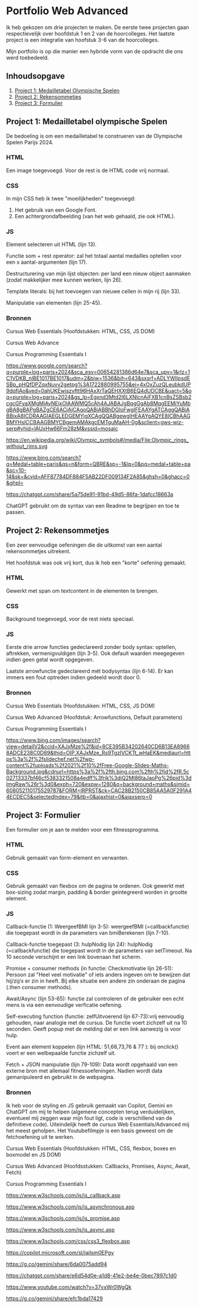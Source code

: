 # Portfolio Web Advanced

Ik heb gekozen om drie projecten te maken.
De eerste twee projecten gaan respectievelijk over hoofdstuk 1 en 2 van de hoorcolleges.
Het laatste project is een integratie van hoofstuk 3-6 van de hoorcolleges.

Mijn portfolio is op die manier een hybride vorm van de opdracht die ons werd toebedeeld.

## Inhoudsopgave
1. [Project 1: Medailletabel Olympische Spelen](#project-1-medailletabel-olympische-spelen)
2. [Project 2: Rekensommetjes](#project-2-rekensommetjes)
3. [Project 3: Formulier](#project-3-formulier)

## Project 1: Medailletabel olympische Spelen

De bedoeling is om een medailletabel te construeren van de Olympische Spelen Parijs 2024.

### HTML

Een image toegevoegd. Voor de rest is de HTML code vrij normaal.

### CSS

In mijn CSS heb ik twee "moeilijkheden" toegevoegd:
1. Het gebruik van een Google Font.
2. Een achtergrondafbeelding (van het web gehaald, zie ook HTML).

### JS

Element selecteren uit HTML (lijn 13).

Functie som + rest operator: zal het totaal aantal medailles optellen voor een x aantal-argumenten (lijn 17).

Destructurering van mijn lijst objecten: per land een nieuw object aanmaken (zodat makkelijker mee kunnen werken, lijn 26).

Template literals: bij het toevoegen van nieuwe cellen in mijn rij (lijn 33).

Manipulatie van elementen (lijn 25-45).

### Bronnen

Cursus Web Essentials (Hoofdstukken: HTML, CSS, JS DOM)

Cursus Web Advance 

Cursus Programming Essentials I

https://www.google.com/search?q=purple+log+paris+2024&sca_esv=00654281386d64e7&sca_upv=1&rlz=1C1VDKB_nlBE1017BE1017&udm=2&biw=1536&bih=643&sxsrf=ADLYWIIpsdESBp_pHQfDPZqxNuvv2getpg%3A1722880995755&ei=4xOxZuzQLeubkdUP9dqfiAo&ved=0ahUKEwiszvftt96HAxXrTaQEHXXtB6EQ4dUDCBE&uact=5&oq=purple+log+paris+2024&gs_lp=Egxnd3Mtd2l6LXNlcnAiFXB1cnBsZSBsb2cgcGFyaXMgMjAyNEjxOlAAWMQ5cAh4AJABAJgBqgGgAb8MqgEEMjYuMbgBA8gBAPgBAZgCE6ACiAjCAgoQABiABBhDGIoFwgIFEAAYgATCAggQABiABBixA8ICDRAAGIAEGLEDGEMYigXCAgQQABgewgIHEAAYgAQYE8ICBhAAGBMYHsICCBAAGBMYCBgemAMAkgcEMTguMaAH-0g&sclient=gws-wiz-serp#vhid=lAUxHw66Fm28zM&vssid=mosaic

https://en.wikipedia.org/wiki/Olympic_symbols#/media/File:Olympic_rings_without_rims.svg

https://www.bing.com/search?q=Medal+table+paris&qs=n&form=QBRE&sp=-1&lq=0&pq=medal+table+pa&sc=10-14&sk=&cvid=AFF87784DF884F5AB22DF009134F2A85&ghsh=0&ghacc=0&ghpl=

https://chatgpt.com/share/5a75de91-91bd-49d5-86fa-1dafcc18663a

ChatGPT gebruikt om de syntax van een Readme te begrijpen en toe te passen.


## Project 2: Rekensommetjes

Een zeer eenvoudige oefeningen die de uitkomst van een aantal rekensommetjes uitrekent.

Het hoofdstuk was ook vrij kort, dus ik heb een "korte" oefening gemaakt.

### HTML

Gewerkt met span om textcontent in de elementen te brengen.

### CSS

Background toegevoegd, voor de rest niets speciaal.

### JS

Eerste drie arrow functies gedeclareerd zonder body syntax: optellen, aftrekken, vermenigvuldigen (lijn 3-5). Ook default waarden meegegeven indien geen getal wordt opgegeven.

Laatste arrowfunctie gedeclareerd mét bodysyntax (lijn 6-14). Er kan immers een fout optreden indien gedeeld wordt door 0.

### Bronnen

Cursus Web Essentials (Hoofdstukken: HTML, CSS, JS DOM)

Cursus Web Advanced (Hoofdstuk: Arrowfunctions, Default parameters)

Cursus Programming Essentials I

https://www.bing.com/images/search?view=detailV2&ccid=XAJxMze%2f&id=8CE395B34202640CD6B13EA89668ADCE238C0D89&thid=OIP.XAJxMze_Rs9TgzIVCKTt_wHaEK&mediaurl=https%3a%2f%2fslidechef.net%2fwp-content%2fuploads%2f2021%2f10%2fFree-Google-Slides-Maths-Background.jpg&cdnurl=https%3a%2f%2fth.bing.com%2fth%2fid%2fR.5c02713337bf46cf5383321508a4edff%3frik%3diQ2MI86taJaoPg%26pid%3dImgRaw%26r%3d0&exph=720&expw=1280&q=background+maths&simid=608052110175529787&FORM=IRPRST&ck=CAC28B2150CB85AA5A0F291A44ECDEC5&selectedIndex=79&itb=0&ajaxhist=0&ajaxserp=0

## Project 3: Formulier

Een formulier om je aan te melden voor een fitnessprogramma.

### HTML

Gebruik gemaakt van form-element en verwanten.

### CSS

Gebruik gemaakt van flexbox om de pagina te ordenen.
Ook gewerkt met box-sizing zodat margin, padding & border geintegreerd worden in grootte element.

### JS

Callback-functie (1: WeergeefBMI lijn 3-5): weergeefBMI (=callbackfunctie) die toegepast wordt in de parameters van bmiBerekenen (lijn 7-10).

Callback-functie toegepast (3: hulpNodig lijn 24): hulpNodig (=callbackfunctie) die toegepast wordt in de parameters van setTimeout. Na 10 seconde verschijnt er een link bovenaan het scherm.

Promise + consumer methods (in functie: Checkmotivatie lijn 26-51): Persoon zal "Heel veel motivatie" of iets anders ingeven om te bewijzen dat hij/zij/x er zin in heeft.
Bij elke situatie een andere zin onderaan de pagina (.then consumer methods).

Await/Async (lijn 53-65): functie zal controleren of de gebruiker een echt mens is via een eenvoudige verficatie oefening.

Self-executing function (functie: zelfUitvoerend lijn 67-73):vrij eenvoudig gehouden, naar analogie met de cursus. De functie voert zichzelf uit na 10 seconden. Geeft popup met de melding dat er een link aanwezig is voor hulp.

Event aan element koppelen (lijn HTML: 51,68,73,76 & 77 ): bij onclick() voert er een welbepaalde functie zichzelf uit.

Fetch + JSON manipulatie (lijn 79-109): Data wordt opgehaald van een externe bron met allemaal fitnessoefeningen. Nadien wordt data gemanipuleerd en gebruikt in de webpagina.

### Bronnen

Ik heb voor de styling en JS gebruik gemaakt van Copilot, Gemini en ChatGPT om mij te helpen (algemene concepten terug verduidelijken, eventueel mij zeggen waar mijn fout ligt, code is verschillend van de definitieve code). Uiteindelijk heeft de cursus Web Essentials/Advanced mij het meest geholpen. Het Youtubefilmpje is een basis geweest om de fetchoefening uit te werken.

Cursus Web Essentials (Hoofdstukken: HTML, CSS, flexbox, boxes en boxmodel en JS DOM)

Cursus Web Advanced (Hoofdsstukken: Callbacks, Promises, Async, Await, Fetch)

Cursus Programming Essentials I

https://www.w3schools.com/js/js_callback.asp

https://www.w3schools.com/js/js_asynchronous.asp

https://www.w3schools.com/js/js_promise.asp

https://www.w3schools.com/js/js_async.asp

https://www.w3schools.com/css/css3_flexbox.asp

https://copilot.microsoft.com/sl/jajlsm0EPgy

https://g.co/gemini/share/6da0075add94

https://chatgpt.com/share/e6d54d0e-a1d8-41e2-be4e-0bec7897c1d0

https://www.youtube.com/watch?v=37vxWr0WgQk 

https://g.co/gemini/share/efc1bda17429



